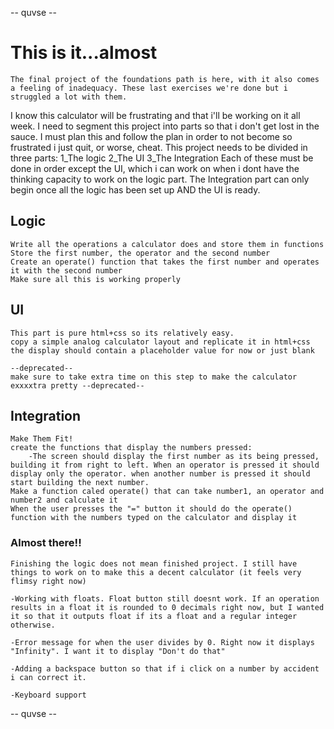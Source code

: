 -- quvse --

# This is it...almost

    The final project of the foundations path is here, with it also comes a feeling of inadequacy. These last exercises we're done but i struggled a lot with them.
I know this calculator will be frustrating and that i'll be working on it all week. I need to segment this project into parts so that i don't get lost in the sauce.
I must plan this and follow the plan in order to not become so frustrated i just quit, or worse, cheat.
    This project needs to be divided in three parts:
        1_The logic
        2_The UI 
        3_The Integration
    Each of these must be done in order except the UI, which i can work on when i dont have the thinking capacity to work on the logic part. The Integration part can only begin once all
the logic has been set up AND the UI is ready.

## Logic

    Write all the operations a calculator does and store them in functions
    Store the first number, the operator and the second number
    Create an operate() function that takes the first number and operates it with the second number
    Make sure all this is working properly

## UI

    This part is pure html+css so its relatively easy.
    copy a simple analog calculator layout and replicate it in html+css
    the display should contain a placeholder value for now or just blank

    --deprecated--
    make sure to take extra time on this step to make the calculator exxxxtra pretty --deprecated--

## Integration

    Make Them Fit!
    create the functions that display the numbers pressed:
        -The screen should display the first number as its being pressed, building it from right to left. When an operator is pressed it should display only the operator. when another number is pressed it should start building the next number.
    Make a function caled operate() that can take number1, an operator and number2 and calculate it
    When the user presses the "=" button it should do the operate() function with the numbers typed on the calculator and display it



### Almost there!!
    Finishing the logic does not mean finished project. I still have things to work on to make this a decent calculator (it feels very flimsy right now)

    -Working with floats. Float button still doesnt work. If an operation results in a float it is rounded to 0 decimals right now, but I wanted it so that it outputs float if its a float and a regular integer otherwise.

    -Error message for when the user divides by 0. Right now it displays "Infinity". I want it to display "Don't do that"

    -Adding a backspace button so that if i click on a number by accident i can correct it.

    -Keyboard support
-- quvse --
